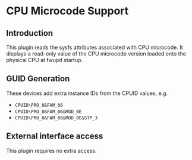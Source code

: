 CPU Microcode Support
=================

Introduction
------------

This plugin reads the sysfs attributes associated with CPU microcode.
It displays a read-only value of the CPU microcode version loaded onto
the physical CPU at fwupd startup.

GUID Generation
---------------

These devices add extra instance IDs from the CPUID values, e.g.

 * `CPUID\PRO_0&FAM_06`
 * `CPUID\PRO_0&FAM_06&MOD_0E`
 * `CPUID\PRO_0&FAM_06&MOD_0E&STP_3`

External interface access
-------------------------
This plugin requires no extra access.
